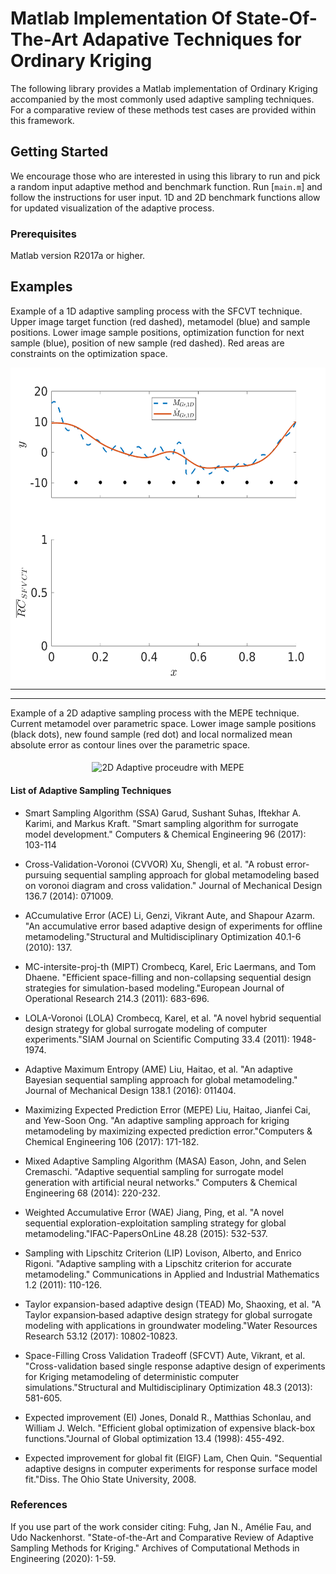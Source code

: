 # Matlab Implementation Of State-Of-The-Art Adapative Techniques for Ordinary Kriging

The following library provides a Matlab implementation of Ordinary Kriging accompanied by the most commonly used adaptive sampling techniques. For a comparative review of these methods test cases are provided within this framework.


## Getting Started

We encourage those who are interested in using this library to run and pick a random input adaptive method and benchmark function.
Run [`main.m`] and follow the instructions for user input. 1D and 2D benchmark functions allow for updated visualization of the adaptive process.


### Prerequisites

Matlab version R2017a or higher.


## Examples 


Example of a 1D adaptive sampling process with the SFCVT technique. Upper image target function (red dashed), metamodel (blue) and sample positions.
Lower image sample positions, optimization function for next sample (blue), position of new sample (red dashed). Red areas are constraints on the optimization space. 
<p align="center">
<img align="middle" src="docs/SFVCT_1d.gif" alt="1D Adaptive proceudre with SFVCT" width="550" height="500" />
</p>

---
---
Example of a 2D adaptive sampling process with the MEPE technique. Current metamodel over parametric space.
Lower image sample positions (black dots), new found sample (red dot) and local normalized mean absolute error as contour lines over the parametric space. 
<p align="center">
<img align="middle" src="docs/Eggholder_2d.gif" alt="2D Adaptive proceudre with MEPE" width="550" height="500" />
</p>

#### List of Adaptive Sampling Techniques

 - Smart Sampling Algorithm (SSA)
   Garud, Sushant Suhas, Iftekhar A. Karimi, and Markus Kraft. "Smart sampling algorithm for surrogate model development." Computers & Chemical Engineering 96 (2017): 103-114


 - Cross-Validation-Voronoi (CVVOR)
   Xu, Shengli, et al. "A robust error-pursuing sequential sampling approach for global metamodeling based on voronoi diagram and cross validation." Journal of Mechanical Design 136.7 (2014): 071009.


 - ACcumulative Error (ACE)
   Li, Genzi, Vikrant Aute, and Shapour Azarm. "An accumulative error based adaptive design of experiments for offline metamodeling."Structural and Multidisciplinary Optimization 40.1-6 (2010): 137.


 - MC-intersite-proj-th (MIPT)
   Crombecq, Karel, Eric Laermans, and Tom Dhaene. "Efficient space-filling and non-collapsing sequential design strategies for simulation-based modeling."European Journal of Operational Research 214.3 (2011): 683-696.


 - LOLA-Voronoi (LOLA)
   Crombecq, Karel, et al. "A novel hybrid sequential design strategy for global surrogate modeling of computer experiments."SIAM Journal on Scientific Computing 33.4 (2011): 1948-1974.


 - Adaptive Maximum Entropy (AME)
   Liu, Haitao, et al. "An adaptive Bayesian sequential sampling approach for global metamodeling." Journal of Mechanical Design 138.1 (2016): 011404.


 - Maximizing Expected Prediction Error (MEPE)
   Liu, Haitao, Jianfei Cai, and Yew-Soon Ong. "An adaptive sampling approach for kriging metamodeling by maximizing expected prediction error."Computers & Chemical Engineering 106 (2017): 171-182.


 - Mixed Adaptive Sampling Algorithm (MASA)
   Eason, John, and Selen Cremaschi. "Adaptive sequential sampling for surrogate model generation with artificial neural networks." Computers & Chemical Engineering 68 (2014): 220-232.


 - Weighted Accumulative Error (WAE)
   Jiang, Ping, et al. "A novel sequential exploration-exploitation sampling strategy for global metamodeling."IFAC-PapersOnLine 48.28 (2015): 532-537.


 - Sampling with Lipschitz Criterion (LIP)
   Lovison, Alberto, and Enrico Rigoni. "Adaptive sampling with a Lipschitz criterion for accurate metamodeling." Communications in Applied and Industrial Mathematics 1.2 (2011): 110-126.


 - Taylor expansion-based adaptive design (TEAD)
   Mo, Shaoxing, et al. "A Taylor expansion‐based adaptive design strategy for global surrogate modeling with applications in groundwater modeling."Water Resources Research 53.12 (2017): 10802-10823.


 - Space-Filling Cross Validation Tradeoff (SFCVT)
   Aute, Vikrant, et al. "Cross-validation based single response adaptive design of experiments for Kriging metamodeling of deterministic computer simulations."Structural and Multidisciplinary Optimization 48.3 (2013): 581-605.


 - Expected improvement (EI)
   Jones, Donald R., Matthias Schonlau, and William J. Welch. "Efficient global optimization of expensive black-box functions."Journal of Global optimization 13.4 (1998): 455-492.


 - Expected improvement for global fit (EIGF)
   Lam, Chen Quin. "Sequential adaptive designs in computer experiments for response surface model fit."Diss. The Ohio State University, 2008.



### References

If you use part of the work consider citing:
Fuhg, Jan N., Amélie Fau, and Udo Nackenhorst. "State-of-the-Art and Comparative Review of Adaptive Sampling Methods for Kriging." Archives of Computational Methods in Engineering (2020): 1-59.
